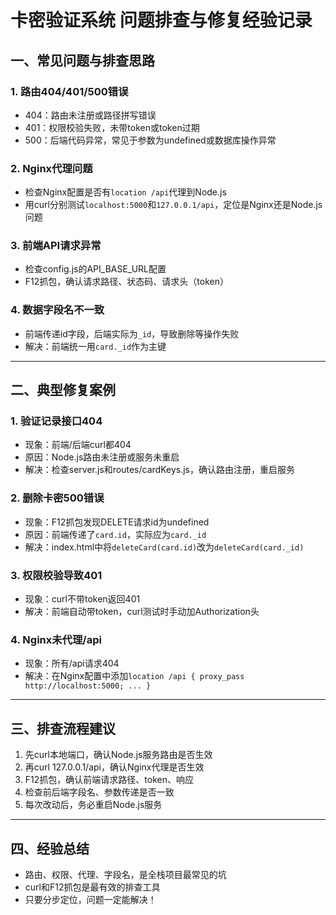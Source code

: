 # 卡密验证系统 问题排查与修复经验记录

## 一、常见问题与排查思路

### 1. 路由404/401/500错误
- 404：路由未注册或路径拼写错误
- 401：权限校验失败，未带token或token过期
- 500：后端代码异常，常见于参数为undefined或数据库操作异常

### 2. Nginx代理问题
- 检查Nginx配置是否有`location /api`代理到Node.js
- 用curl分别测试`localhost:5000`和`127.0.0.1/api`，定位是Nginx还是Node.js问题

### 3. 前端API请求异常
- 检查config.js的API_BASE_URL配置
- F12抓包，确认请求路径、状态码、请求头（token）

### 4. 数据字段名不一致
- 前端传递id字段，后端实际为`_id`，导致删除等操作失败
- 解决：前端统一用`card._id`作为主键

---

## 二、典型修复案例

### 1. 验证记录接口404
- 现象：前端/后端curl都404
- 原因：Node.js路由未注册或服务未重启
- 解决：检查server.js和routes/cardKeys.js，确认路由注册，重启服务

### 2. 删除卡密500错误
- 现象：F12抓包发现DELETE请求id为undefined
- 原因：前端传递了`card.id`，实际应为`card._id`
- 解决：index.html中将`deleteCard(card.id)`改为`deleteCard(card._id)`

### 3. 权限校验导致401
- 现象：curl不带token返回401
- 解决：前端自动带token，curl测试时手动加Authorization头

### 4. Nginx未代理/api
- 现象：所有/api请求404
- 解决：在Nginx配置中添加`location /api { proxy_pass http://localhost:5000; ... }`

---

## 三、排查流程建议

1. 先curl本地端口，确认Node.js服务路由是否生效
2. 再curl 127.0.0.1/api，确认Nginx代理是否生效
3. F12抓包，确认前端请求路径、token、响应
4. 检查前后端字段名、参数传递是否一致
5. 每次改动后，务必重启Node.js服务

---

## 四、经验总结

- 路由、权限、代理、字段名，是全栈项目最常见的坑
- curl和F12抓包是最有效的排查工具
- 只要分步定位，问题一定能解决！ 